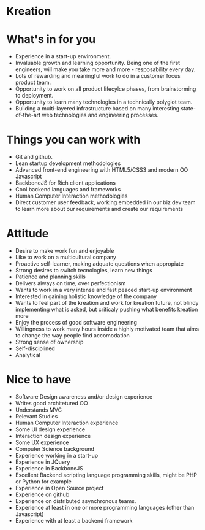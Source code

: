 Kreation
=====

What's in for you
=====
- Experience in a start-up environment.
- Invaluable growth and learning opportunity. Being one of the first engineers, will make you take more and more - resposability every day.
- Lots of rewarding and meaningful work to do in a customer focus product team.
- Opportunity to work on all product lifecylce phases, from brainstorming to deployment.
- Opportunity to learn many technologies in a technically polyglot team.
- Building a multi-layered infrastructure based on many interesting state-of-the-art web technologies and engineering processes.

Things you can work with
=====
- Git and github.
- Lean startup development methodologies
- Advanced front-end engineering with HTML5/CSS3 and modern OO Javascript
- BackboneJS for Rich client applications
- Cool backend languages and frameworks
- Human Computer Interaction methodologies
- Direct customer user feedback, working embedded in our biz dev team to learn more about our requirements and create our requirements

Attitude
=====
- Desire to make work fun and enjoyable
- Like to work on a multicultural company
- Proactive self-learner, making adquate questions when appropiate
- Strong desires to switch tecnologies, learn new things
- Patience and planning skills
- Delivers always on time, over perfectionism
- Wants to work in a very intense and fast peaced start-up environment
- Interested in gaining holistic knowledge of the company
- Wants to feel part of the kreation and work for kreation future, not blindy implementing what is asked, but criticaly pushing what benefits kreation more
- Enjoy the process of good software engineering
- Willingness to work many hours inside a highly motivated team that aims to change the way people find accomodation
- Strong sense of ownership
- Self-disciplined
- Analytical

Nice to have
=====
- Software Design awareness and/or design experience
- Writes good architetured OO
- Understands MVC
- Relevant Studies
- Human Computer Interaction experience
- Some UI design experience
- Interaction design experience
- Some UX experience
- Computer Science background
- Experience working in a start-up
- Experience in JQuery
- Experience in BackboneJS
- Excellent Backend scripting language programming skills, might be PHP or Python for example
- Experience in Open Source project
- Experience on github
- Experience on distributed asynchronous teams.
- Experience at least in one or more programming languages (other than Javascript)
- Experience with at least a backend framework

